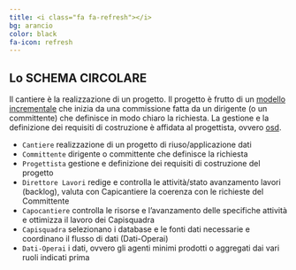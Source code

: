 ```yaml
---
title: <i class="fa fa-refresh"></i>
bg: arancio
color: black
fa-icon: refresh
---
```


## Lo SCHEMA CIRCOLARE  

Il cantiere è la realizzazione di un progetto. Il progetto è frutto di un [modello incrementale](https://it.wikipedia.org/wiki/Modello_incrementale) che inizia da una commissione fatta da un dirigente (o un committente) che definisce in modo chiaro la richiesta. La gestione e la definizione dei requisiti di costruzione è affidata al progettista, ovvero [osd](http://www.opensensorsdata.it/#about-me). 

- <code>Cantiere</code> <i class="fa fa-long-arrow-right"></i> realizzazione di un progetto di riuso/applicazione dati
- <code>Committente</code> <i class="fa fa-long-arrow-right"></i> dirigente o committente che definisce la richiesta
- <code>Progettista</code> <i class="fa fa-long-arrow-right"></i> gestione e definizione dei requisiti di costruzione del progetto 
- <code>Direttore Lavori</code> <i class="fa fa-long-arrow-right"></i> redige e controlla le attività/stato avanzamento lavori (backlog), valuta con Capicantiere la coerenza con le richieste del Committente
- <code>Capocantiere</code> <i class="fa fa-long-arrow-right"></i> controlla le risorse e l’avanzamento delle specifiche attività e ottimizza il lavoro dei Capisquadra
- <code>Capisquadra</code> <i class="fa fa-long-arrow-right"></i> selezionano i database e le fonti dati necessarie e coordinano il flusso di dati (Dati-Operai)
- <code>Dati-Operai</code> <i class="fa fa-long-arrow-right"></i> i dati, ovvero gli agenti minimi prodotti o aggregati dai vari ruoli indicati prima